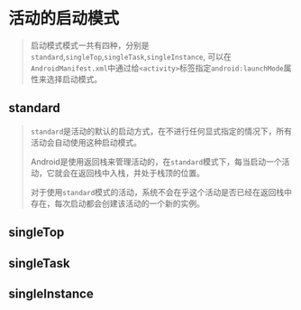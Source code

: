 # 活动的启动模式

> 启动模式模式一共有四种，分别是`standard`,`singleTop`,`singleTask`,`singleInstance`,
可以在`AndroidManifest.xml`中通过给`<activity>`标签指定`android:launchMode`属性来选择启动模式。

## standard

> `standard`是活动的默认的启动方式，在不进行任何显式指定的情况下，所有活动会自动使用这种启动模式。  
> 
> Android是使用返回栈来管理活动的，在`standard`模式下，每当启动一个活动，它就会在返回栈中入栈，并处于栈顶的位置。  
>
> 对于使用`standard`模式的活动，系统不会在乎这个活动是否已经在返回栈中存在，每次启动都会创建该活动的一个新的实例。

## singleTop

## singleTask

## singleInstance
